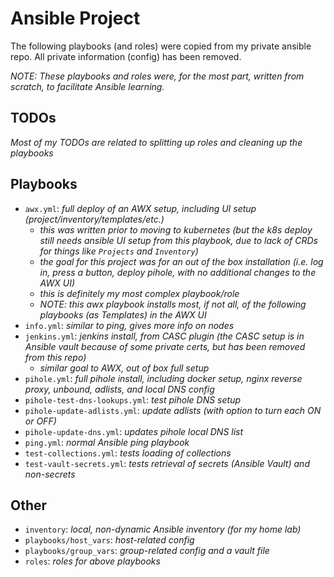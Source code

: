 # Ansible Project

The following playbooks (and roles) were copied from my private ansible repo.
All private information (config) has been removed.

*NOTE:  These playbooks and roles were, for the most part, written from scratch, to facilitate Ansible learning.*

## TODOs

_Most of my TODOs are related to splitting up roles and cleaning up the playbooks_

## Playbooks

- `awx.yml`:                     _full deploy of an AWX setup, including UI setup (project/inventory/templates/etc.)_
  - _this was written prior to moving to kubernetes (but the k8s deploy still needs ansible UI setup from this playbook, due to lack of CRDs for things like `Projects` and `Inventory`)_
  - _the goal for this project was for an out of the box installation (i.e. log in, press a button, deploy pihole, with no additional changes to the AWX UI)_
  - _this is definitely my most complex playbook/role_
  - _NOTE:  this awx playbook installs most, if not all, of the following playbooks (as Templates) in the AWX UI_
- `info.yml`:                    _similar to ping, gives more info on nodes_
- `jenkins.yml`:                 _jenkins install, from CASC plugin (the CASC setup is in Ansible vault because of some private certs, but has been removed from this repo)_
  - _similar goal to AWX, out of box full setup_
- `pihole.yml`:                  _full pihole install, including docker setup, nginx reverse proxy, unbound, adlists, and local DNS config_
- `pihole-test-dns-lookups.yml`: _test pihole DNS setup_
- `pihole-update-adlists.yml`:   _update adlists (with option to turn each ON or OFF)_
- `pihole-update-dns.yml`:       _updates pihole local DNS list_
- `ping.yml`:                    _normal Ansible ping playbook_
- `test-collections.yml`:        _tests loading of collections_
- `test-vault-secrets.yml`:      _tests retrieval of secrets (Ansible Vault) and non-secrets_

## Other

- `inventory`:                   _local, non-dynamic Ansible inventory (for my home lab)_
- `playbooks/host_vars`:         _host-related config_
- `playbooks/group_vars`:        _group-related config and a vault file_
- `roles`:                       _roles for above playbooks_
